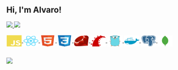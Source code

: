 ## Hi, I'm Alvaro!
 <div>
  <a href="https://github.com/ajalvarez89">
  <img height="100em" src="https://github-readme-stats-sigma-five.vercel.app/api?username=ajalvarez89&show_icons=true&count_private=true&theme=radical&include_all_commits=true"/>
  <img height="100em" src="https://github-readme-stats-sigma-five.vercel.app/api/top-langs/?username=ajalvarez89&layout=compact&langs_count=10&theme=radical"/>
</div>

<div style="display: inline_block"><br>
  <img align="center" alt="alvaro-Js" height="30" width="40" src="https://raw.githubusercontent.com/devicons/devicon/master/icons/javascript/javascript-plain.svg">
  <img align="center" alt="alvaro-React" height="30" width="40" src="https://raw.githubusercontent.com/devicons/devicon/master/icons/react/react-original.svg">
  <img align="center" alt="alvaro-HTML" height="30" width="40" src="https://raw.githubusercontent.com/devicons/devicon/master/icons/html5/html5-original.svg">
  <img align="center" alt="alvaro-CSS" height="30" width="40" src="https://raw.githubusercontent.com/devicons/devicon/master/icons/css3/css3-original.svg">
  <img align="center" alt="alvaro-ruby" height="30" width="40" src="https://raw.githubusercontent.com/devicons/devicon/master/icons/ruby/ruby-original.svg">
  <img align="center" alt="alvaro-ruby" height="30" width="40" src="https://raw.githubusercontent.com/devicons/devicon/master/icons/rails/rails-plain.svg">
  <img align="center" alt="alvaro-go" height="30" width="40" src="https://raw.githubusercontent.com/devicons/devicon/master/icons/go/go-original.svg">
  <img align="center" alt="alvaro-go" height="30" width="40" src="https://raw.githubusercontent.com/devicons/devicon/master/icons/docker/docker-plain.svg">
  <img align="center" alt="alvaro-go" height="30" width="40" src="https://raw.githubusercontent.com/devicons/devicon/master/icons/postgresql/postgresql-plain.svg">
  <img align="center" alt="alvaro-go" height="30" width="40" src="https://raw.githubusercontent.com/devicons/devicon/master/icons/mongodb/mongodb-plain.svg">
</div>

  ##

<div>
  <a href="https://www.linkedin.com/in/ajalvarez-dev" target="_blank"><img src="https://img.shields.io/badge/-LinkedIn-%230077B5?style=for-the-badge&logo=linkedin&logoColor=white" target="_blank"></a>
</div>
